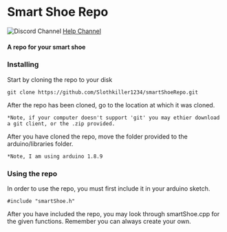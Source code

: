 # Smart Shoe Repo

![Discord Channel](https://avatars3.githubusercontent.com/u/1965106?s=16&v=4) [Help Channel](https://discord.gg/S9uT74G)

#### A repo for your smart shoe

### Installing

  Start by cloning the repo to your disk

  ```
  git clone https://github.com/Slothkiller1234/smartShoeRepo.git
  ```
  
  After the repo has been cloned, go to the location at which it was cloned.
  
    *Note, if your computer doesn't support 'git' you may ethier download a git client, or the .zip provided.
  
  After you have cloned the repo, move the folder provided to the arduino/libraries folder.
  
	*Note, I am using arduino 1.8.9

### Using the repo
	
   In order to use the repo, you must first include it in your arduino sketch.
	
	
	#include "smartShoe.h"
	
   After you have included the repo, you may look through smartShoe.cpp for the given functions. Remember you can always create your own.
   
	